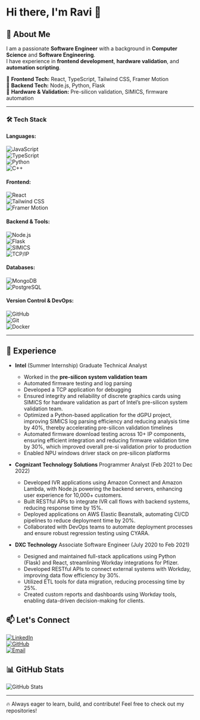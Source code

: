 # Hi there, I'm Ravi 👋  

## 🚀 About Me  
I am a passionate **Software Engineer** with a background in **Computer Science** and **Software Engineering**.  
I have experience in **frontend development**, **hardware validation**, and **automation scripting**.  

🔹 **Frontend Tech:** React, TypeScript, Tailwind CSS, Framer Motion  
🔹 **Backend Tech:** Node.js, Python, Flask  
🔹 **Hardware & Validation:** Pre-silicon validation, SIMICS, firmware automation  

---

### 🛠️ Tech Stack  

#### **Languages:**  
![JavaScript](https://img.shields.io/badge/JavaScript-F7DF1E?style=for-the-badge&logo=javascript&logoColor=black)  
![TypeScript](https://img.shields.io/badge/TypeScript-3178C6?style=for-the-badge&logo=typescript&logoColor=white)  
![Python](https://img.shields.io/badge/Python-3776AB?style=for-the-badge&logo=python&logoColor=white)  
![C++](https://img.shields.io/badge/C++-00599C?style=for-the-badge&logo=c%2B%2B&logoColor=white)  

#### **Frontend:**  
![React](https://img.shields.io/badge/React-20232A?style=for-the-badge&logo=react&logoColor=61DAFB)  
![Tailwind CSS](https://img.shields.io/badge/TailwindCSS-38B2AC?style=for-the-badge&logo=tailwind-css&logoColor=white)  
![Framer Motion](https://img.shields.io/badge/Framer_Motion-0055FF?style=for-the-badge&logo=framer&logoColor=white)  

#### **Backend & Tools:**  
![Node.js](https://img.shields.io/badge/Node.js-339933?style=for-the-badge&logo=node-dot-js&logoColor=white)  
![Flask](https://img.shields.io/badge/Flask-000000?style=for-the-badge&logo=flask&logoColor=white)  
![SIMICS](https://img.shields.io/badge/SIMICS-Yellow?style=for-the-badge)  
![TCP/IP](https://img.shields.io/badge/TCP%2FIP-Blue?style=for-the-badge)  

#### **Databases:**  
![MongoDB](https://img.shields.io/badge/MongoDB-47A248?style=for-the-badge&logo=mongodb&logoColor=white)  
![PostgreSQL](https://img.shields.io/badge/PostgreSQL-316192?style=for-the-badge&logo=postgresql&logoColor=white)  

#### **Version Control & DevOps:**  
![GitHub](https://img.shields.io/badge/GitHub-181717?style=for-the-badge&logo=github&logoColor=white)  
![Git](https://img.shields.io/badge/Git-F05032?style=for-the-badge&logo=git&logoColor=white)  
![Docker](https://img.shields.io/badge/Docker-2496ED?style=for-the-badge&logo=docker&logoColor=white)  

---

## 💼 Experience  
- **Intel** (Summer Internship)  Graduate Technical Analyst
  - Worked in the **pre-silicon system validation team**  
  - Automated firmware testing and log parsing  
  - Developed a TCP application for debugging  
  - Ensured integrity and reliability of discrete graphics cards using SIMICS for hardware validation as part of Intel’s    pre-silicon system validation team.
  -	Optimized a Python-based application for the dGPU project, improving SIMICS log parsing efficiency and reducing analysis time by 40%, thereby accelerating pre-silicon validation timelines
  -	Automated firmware download testing across 10+ IP components, ensuring efficient integration and reducing firmware validation time by 30%, which improved overall pre-si validation prior to production
  -	Enabled NPU windows driver stack on pre-silicon platforms

- **Cognizant Technology Solutions** Programmer Analyst	(Feb 2021 to Dec 2022)
  -	Developed IVR applications using Amazon Connect and Amazon Lambda, with Node.js powering the backend servers, enhancing user experience for 10,000+ customers.
  - Built RESTful APIs to integrate IVR call flows with backend systems, reducing response time by 15%.
  - Deployed applications on AWS Elastic Beanstalk, automating CI/CD pipelines to reduce deployment time by 20%.
  - Collaborated with DevOps teams to automate deployment processes and ensure robust regression testing using CYARA.
- **DXC Technology** Associate Software Engineer	(July 2020 to Feb 2021)
  -	Designed and maintained full-stack applications using Python (Flask) and React, streamlining Workday integrations for Pfizer.
  -	Developed RESTful APIs to connect external systems with Workday, improving data flow efficiency by 30%.
  -	Utilized ETL tools for data migration, reducing processing time by 25%.
  -	Created custom reports and dashboards using Workday tools, enabling data-driven decision-making for clients.



## 📫 Let's Connect  
[![LinkedIn](https://img.shields.io/badge/LinkedIn-Connect-blue?style=for-the-badge&logo=linkedin)](https://www.linkedin.com/in/ravi-gowtham-balusu)  
[![GitHub](https://img.shields.io/badge/GitHub-Follow-black?style=for-the-badge&logo=github)](https://github.com/ravigowtham)  
[![Email](https://img.shields.io/badge/Email-Contact-red?style=for-the-badge&logo=gmail)](mailto:ravigowtham.balusu@gmail.com)  

## 📊 GitHub Stats  
![GitHub Stats](https://github-readme-stats.vercel.app/api?username=ravigowtham&show_icons=true&theme=dark)  

---

🔥 Always eager to learn, build, and contribute! Feel free to check out my repositories!  
